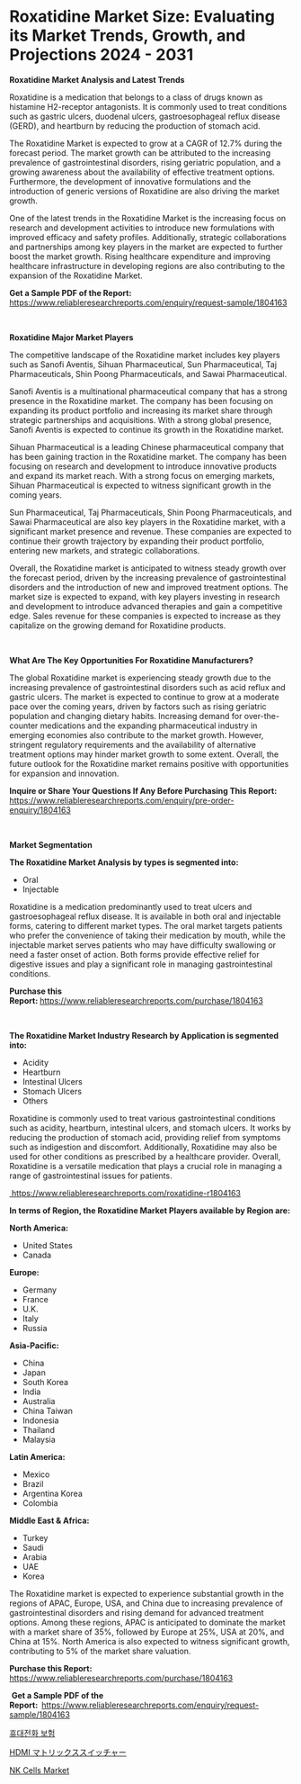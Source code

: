 <p><h1>Roxatidine Market Size: Evaluating its Market Trends, Growth, and Projections 2024 - 2031</h1></p><p><strong>Roxatidine Market Analysis and Latest Trends</strong></p>
<p><p>Roxatidine is a medication that belongs to a class of drugs known as histamine H2-receptor antagonists. It is commonly used to treat conditions such as gastric ulcers, duodenal ulcers, gastroesophageal reflux disease (GERD), and heartburn by reducing the production of stomach acid.</p><p>The Roxatidine Market is expected to grow at a CAGR of 12.7% during the forecast period. The market growth can be attributed to the increasing prevalence of gastrointestinal disorders, rising geriatric population, and a growing awareness about the availability of effective treatment options. Furthermore, the development of innovative formulations and the introduction of generic versions of Roxatidine are also driving the market growth.</p><p>One of the latest trends in the Roxatidine Market is the increasing focus on research and development activities to introduce new formulations with improved efficacy and safety profiles. Additionally, strategic collaborations and partnerships among key players in the market are expected to further boost the market growth. Rising healthcare expenditure and improving healthcare infrastructure in developing regions are also contributing to the expansion of the Roxatidine Market.</p></p>
<p><strong>Get a Sample PDF of the Report:&nbsp;</strong> <a href="https://www.reliableresearchreports.com/enquiry/request-sample/1804163">https://www.reliableresearchreports.com/enquiry/request-sample/1804163</a></p>
<p>&nbsp;</p>
<p><strong>Roxatidine Major Market Players</strong></p>
<p><p>The competitive landscape of the Roxatidine market includes key players such as Sanofi Aventis, Sihuan Pharmaceutical, Sun Pharmaceutical, Taj Pharmaceuticals, Shin Poong Pharmaceuticals, and Sawai Pharmaceutical. </p><p>Sanofi Aventis is a multinational pharmaceutical company that has a strong presence in the Roxatidine market. The company has been focusing on expanding its product portfolio and increasing its market share through strategic partnerships and acquisitions. With a strong global presence, Sanofi Aventis is expected to continue its growth in the Roxatidine market.</p><p>Sihuan Pharmaceutical is a leading Chinese pharmaceutical company that has been gaining traction in the Roxatidine market. The company has been focusing on research and development to introduce innovative products and expand its market reach. With a strong focus on emerging markets, Sihuan Pharmaceutical is expected to witness significant growth in the coming years.</p><p>Sun Pharmaceutical, Taj Pharmaceuticals, Shin Poong Pharmaceuticals, and Sawai Pharmaceutical are also key players in the Roxatidine market, with a significant market presence and revenue. These companies are expected to continue their growth trajectory by expanding their product portfolio, entering new markets, and strategic collaborations.</p><p>Overall, the Roxatidine market is anticipated to witness steady growth over the forecast period, driven by the increasing prevalence of gastrointestinal disorders and the introduction of new and improved treatment options. The market size is expected to expand, with key players investing in research and development to introduce advanced therapies and gain a competitive edge. Sales revenue for these companies is expected to increase as they capitalize on the growing demand for Roxatidine products.</p></p>
<p>&nbsp;</p>
<p><strong>What Are The Key Opportunities For Roxatidine Manufacturers?</strong></p>
<p><p>The global Roxatidine market is experiencing steady growth due to the increasing prevalence of gastrointestinal disorders such as acid reflux and gastric ulcers. The market is expected to continue to grow at a moderate pace over the coming years, driven by factors such as rising geriatric population and changing dietary habits. Increasing demand for over-the-counter medications and the expanding pharmaceutical industry in emerging economies also contribute to the market growth. However, stringent regulatory requirements and the availability of alternative treatment options may hinder market growth to some extent. Overall, the future outlook for the Roxatidine market remains positive with opportunities for expansion and innovation.</p></p>
<p><strong>Inquire or Share Your Questions If Any Before Purchasing This Report:</strong> <a href="https://www.reliableresearchreports.com/enquiry/pre-order-enquiry/1804163">https://www.reliableresearchreports.com/enquiry/pre-order-enquiry/1804163</a></p>
<p>&nbsp;</p>
<p><strong>Market Segmentation</strong></p>
<p><strong>The Roxatidine Market Analysis by types is segmented into:</strong></p>
<p><ul><li>Oral</li><li>Injectable</li></ul></p>
<p><p>Roxatidine is a medication predominantly used to treat ulcers and gastroesophageal reflux disease. It is available in both oral and injectable forms, catering to different market types. The oral market targets patients who prefer the convenience of taking their medication by mouth, while the injectable market serves patients who may have difficulty swallowing or need a faster onset of action. Both forms provide effective relief for digestive issues and play a significant role in managing gastrointestinal conditions.</p></p>
<p><strong>Purchase this Report:&nbsp;</strong><a href="https://www.reliableresearchreports.com/purchase/1804163">https://www.reliableresearchreports.com/purchase/1804163</a></p>
<p>&nbsp;</p>
<p><strong>The Roxatidine Market Industry Research by Application is segmented into:</strong></p>
<p><ul><li>Acidity</li><li>Heartburn</li><li>Intestinal Ulcers</li><li>Stomach Ulcers</li><li>Others</li></ul></p>
<p><p>Roxatidine is commonly used to treat various gastrointestinal conditions such as acidity, heartburn, intestinal ulcers, and stomach ulcers. It works by reducing the production of stomach acid, providing relief from symptoms such as indigestion and discomfort. Additionally, Roxatidine may also be used for other conditions as prescribed by a healthcare provider. Overall, Roxatidine is a versatile medication that plays a crucial role in managing a range of gastrointestinal issues for patients.</p></p>
<p><a href="https://www.reliableresearchreports.com/roxatidine-r1804163">&nbsp;https://www.reliableresearchreports.com/roxatidine-r1804163</a></p>
<p><strong>In terms of Region, the Roxatidine Market Players available by Region are:</strong></p>
<p>
    <p> <strong> North America: </strong>
        <ul>
            <li>United States</li>
            <li>Canada</li>
        </ul>
        </p> 
    <p> <strong> Europe: </strong>
        <ul>
            <li>Germany</li>
            <li>France</li>
            <li>U.K.</li>
            <li>Italy</li>
            <li>Russia</li>
        </ul>
        </p> 
    <p> <strong> Asia-Pacific: </strong>
        <ul>
            <li>China</li>
            <li>Japan</li>
            <li>South Korea</li>
            <li>India</li>
            <li>Australia</li>
            <li>China Taiwan</li>
            <li>Indonesia</li>
            <li>Thailand</li>
            <li>Malaysia</li>
        </ul>
        </p> 
    <p> <strong> Latin America: </strong>
        <ul>
            <li>Mexico</li>
            <li>Brazil</li>
            <li>Argentina Korea</li>
            <li>Colombia</li>
        </ul>
        </p> 
    <p> <strong> Middle East & Africa: </strong>
        <ul>
            <li>Turkey</li>
            <li>Saudi</li>
            <li>Arabia</li>
            <li>UAE</li>
            <li>Korea</li>
        </ul>
    </p>
    </p>
<p><p>The Roxatidine market is expected to experience substantial growth in the regions of APAC, Europe, USA, and China due to increasing prevalence of gastrointestinal disorders and rising demand for advanced treatment options. Among these regions, APAC is anticipated to dominate the market with a market share of 35%, followed by Europe at 25%, USA at 20%, and China at 15%. North America is also expected to witness significant growth, contributing to 5% of the market share valuation.</p></p>
<p><strong>Purchase this Report: </strong><a href="https://www.reliableresearchreports.com/purchase/1804163">https://www.reliableresearchreports.com/purchase/1804163</a></p>
<p>&nbsp;<strong>Get a Sample PDF of the Report:&nbsp;&nbsp;</strong><a href="https://www.reliableresearchreports.com/enquiry/request-sample/1804163">https://www.reliableresearchreports.com/enquiry/request-sample/1804163</a></p>
<p><strong></strong></p>
<p><p><a href="https://github.com/lzrvbyqzftro57/Market-Research-Report-List-2/blob/main/133533956497.md">휴대전화 보험</a></p><p><a href="https://github.com/oqxogxyvqe90775/Market-Research-Report-List-2/blob/main/643689958799.md">HDMI マトリックススイッチャー</a></p><p><a href="https://github.com/RoccoManning/Market-Research-Report-List-4/blob/main/nk-cells-market.md">NK Cells Market</a></p></p>